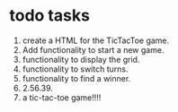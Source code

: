 # todo tasks
1. create a HTML for the TicTacToe game.
2. Add functionality to start a new game.
3. functionality to display the grid.
4. functionality to switch turns.
5. functionality to find a winner.
6. 2.56.39.
7. a tic-tac-toe game!!!!
